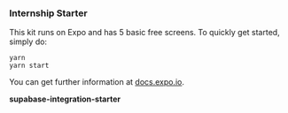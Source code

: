 ### Internship Starter

This kit runs on Expo and has 5 basic free screens.
To quickly get started, simply do:
```
yarn
yarn start
```
You can get further information at [docs.expo.io](https://docs.expo.dev/).

**supabase-integration-starter**
